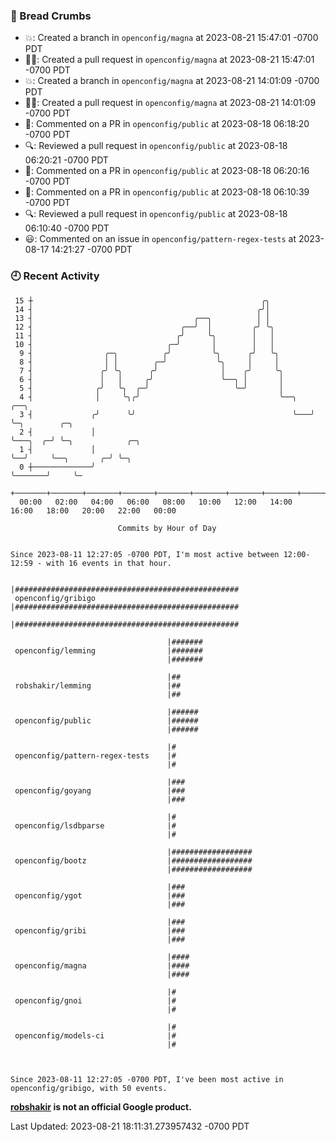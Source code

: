 ### 🍞 Bread Crumbs

 * 💥: Created a branch in `openconfig/magna` at 2023-08-21 15:47:01 -0700 PDT
 * ✍🏼: Created a pull request in `openconfig/magna` at 2023-08-21 15:47:01 -0700 PDT
 * 💥: Created a branch in `openconfig/magna` at 2023-08-21 14:01:09 -0700 PDT
 * ✍🏼: Created a pull request in `openconfig/magna` at 2023-08-21 14:01:09 -0700 PDT
 * 💬: Commented on a PR in  `openconfig/public` at 2023-08-18 06:18:20 -0700 PDT
 * 🔍: Reviewed a pull request in  `openconfig/public` at 2023-08-18 06:20:21 -0700 PDT
 * 💬: Commented on a PR in  `openconfig/public` at 2023-08-18 06:20:16 -0700 PDT
 * 💬: Commented on a PR in  `openconfig/public` at 2023-08-18 06:10:39 -0700 PDT
 * 🔍: Reviewed a pull request in  `openconfig/public` at 2023-08-18 06:10:40 -0700 PDT
 * 😃: Commented on an issue in `openconfig/pattern-regex-tests` at 2023-08-17 14:21:27 -0700 PDT

### 🕘 Recent Activity
```
 15 ┼                                                   ╭╮
 14 ┤                                                  ╭╯│
 13 ┤                                    ╭──╮          │ │
 12 ┤                                 ╭──╯  │         ╭╯ ╰╮
 11 ┤                                ╭╯     ╰╮        │   │
 10 ┤                              ╭─╯       │        │   │
  9 ┤                ╭─╮          ╭╯         ╰╮      ╭╯   ╰╮
  8 ┤                │ │        ╭─╯           ╰╮     │     │
  7 ┤               ╭╯ ╰╮      ╭╯              │    ╭╯     ╰╮
  6 ┤               │   │     ╭╯               ╰──╮ │       │
  5 ┤              ╭╯   ╰╮  ╭─╯                   ╰─╯       │
  4 ┤              │     ╰╮╭╯                               ╰──╮   ╭──╮
  3 ┤             ╭╯      ╰╯                                   ╰───╯  ╰─╮        ╭─╮
  2 ┤             │                                                     ╰───╮  ╭─╯ ╰─╮            ╭─╮
  1 ┤             │                                                         ╰──╯     ╰──╮       ╭─╯ ╰─╮
  0 ┼─────────────╯                                                                     ╰───────╯     ╰─
    +───────+───────+───────+───────+───────+───────+───────+───────+───────+───────+───────+───────+────
  00:00   02:00   04:00   06:00   08:00   10:00   12:00   14:00   16:00   18:00   20:00   22:00   00:00   

						Commits by Hour of Day


Since 2023-08-11 12:27:05 -0700 PDT, I'm most active between 12:00-12:59 - with 16 events in that hour.

```



```
                                   |##################################################
 openconfig/gribigo                |##################################################
                                   |##################################################

                                   |#######
 openconfig/lemming                |#######
                                   |#######

                                   |##
 robshakir/lemming                 |##
                                   |##

                                   |######
 openconfig/public                 |######
                                   |######

                                   |#
 openconfig/pattern-regex-tests    |#
                                   |#

                                   |###
 openconfig/goyang                 |###
                                   |###

                                   |#
 openconfig/lsdbparse              |#
                                   |#

                                   |##################
 openconfig/bootz                  |##################
                                   |##################

                                   |###
 openconfig/ygot                   |###
                                   |###

                                   |###
 openconfig/gribi                  |###
                                   |###

                                   |####
 openconfig/magna                  |####
                                   |####

                                   |#
 openconfig/gnoi                   |#
                                   |#

                                   |#
 openconfig/models-ci              |#
                                   |#



Since 2023-08-11 12:27:05 -0700 PDT, I've been most active in openconfig/gribigo, with 50 events.

```
**[robshakir](mailto:robjs@google.com) is not an official Google product.**  


Last Updated: 2023-08-21 18:11:31.273957432 -0700 PDT
